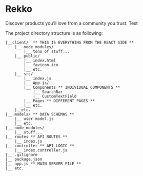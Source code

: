 # Rekko
Discover products you’ll love from a community you trust. Test

The project directory structure is as following: 
```
|__client/  ** THIS IS EVERYTHING FROM THE REACT SIDE **
    |__ node_modules/
        |__ tons of stuff...
    |__ public/
        |__ index.html
        |__ favicon.ico
        |__ etc.
    |__ src/
        |__ index.js
        |__ App.js/
        |__ Components ** INDIVIDUAL COMPONENTS **
            |__ SearchBar
            |__ CustomTextField
        |__ Pages ** DIFFERENT PAGES **
        |__ etc.
    |__etc.
|__ models/ ** DATA SCHEMAS **
    |__ user.model.js
    |__ etc.
|__ node_modules/
    |__ stuff...
|__ routes ** API ROUTES **
    |__ index.js
|__ controller ** API LOGIC **
    |__ index.controller.js
|__ .gitignore
|__ package.json
|__ app.js ** MAIN SERVER FILE **
|__ etc.
```
